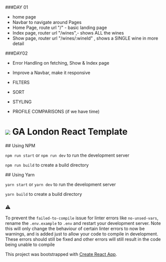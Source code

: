 ###DAY 01
- home page
- Navbar to navigate around
Pages
- Home Page, route url "/" - basic landing page
- Index page, router url "/wines",- shows ALL the wines
- Show page, router url "/wines/:wineId" , shows a SINGLE wine in more detail


###DAY02
- Error Handling on fetching, Show & Index page
- Improve a Navbar, make it responsive

- FILTERS
- SORT

- STYLING
- PROFILE COMPARISONS (if we have time)


# ![](https://ga-dash.s3.amazonaws.com/production/assets/logo-9f88ae6c9c3871690e33280fcf557f33.png) GA London React Template

## Using NPM

`npm run start` or `npm run dev`  to run the development server

`npm run build` to create a build directory

## Using Yarn

`yarn start` or `yarn dev`  to run the development server

`yarn build` to create a build directory

### ⚠️

To prevent the `failed-to-compile` issue for linter errors like `no-unsed-vars`, rename the `.env.example` to `.env` and restart your development server. Note this will only change the behaviour of certain linter errors to now be warnings, and is added just to allow your code to compile in development. These errors should still be fixed and other errors will still result in the code being unable to compile

This project was bootstrapped with [Create React App](https://github.com/facebook/create-react-app).

